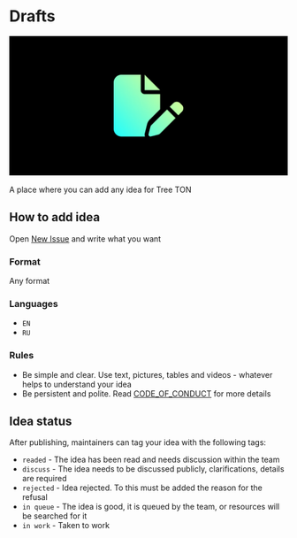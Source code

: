 # Drafts

![cover.png](docs/cover.png)

A place where you can add any idea for Tree TON

## How to add idea

Open [New Issue](https://github.com/treeton-org/drafts/issues/new) and write what you want

### Format

Any format

### Languages

* `EN`
* `RU`

### Rules

* Be simple and clear. Use text, pictures, tables and videos - whatever helps to understand your idea
* Be persistent and polite. Read [CODE_OF_CONDUCT](CODE_OF_CONDUCT.md) for more details

## Idea status

After publishing, maintainers can tag your idea with the following tags:

* `readed` - The idea has been read and needs discussion within the team
* `discuss` - The idea needs to be discussed publicly, clarifications, details are required
* `rejected` - Idea rejected. To this must be added the reason for the refusal
* `in queue` - The idea is good, it is queued by the team, or resources will be searched for it
* `in work` - Taken to work
